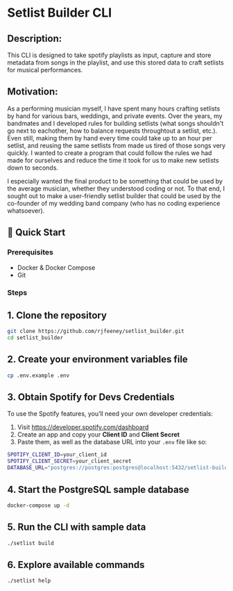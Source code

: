# **Setlist Builder CLI**

## Description:
This CLI is designed to take spotify playlists as input, capture and store metadata from songs in the playlist, and use this stored data to craft setlists for musical performances.

## Motivation:
As a performing musician myself, I have spent many hours crafting setlists by hand for various bars, weddings, and private events. Over the years, my bandmates and I developed rules for building setlists (what songs shouldn't go next to eachother, how to balance requests throughtout a setlist, etc.). Even still, making them by hand every time could take up to an hour per setlist, and reusing the same setlists from made us tired of those songs very quickly. I wanted to create a program that could follow the rules we had made for ourselves and reduce the time it took for us to make new setlists down to seconds.

I especially wanted the final product to be something that could be used by the average musician, whether they understood coding or not. To that end, I sought out to make a user-friendly setlist builder that could be used by the co-founder of my wedding band company (who has no coding experience whatsoever).

## 🚀 Quick Start

### Prerequisites
- Docker & Docker Compose
- Git

### Steps

## 1. Clone the repository
```bash
git clone https://github.com/rjfeeney/setlist_builder.git
cd setlist_builder
```

## 2. Create your environment variables file
```bash
cp .env.example .env
```

## 3. Obtain Spotify for Devs Credentials
To use the Spotify features, you’ll need your own developer credentials:

1. Visit https://developer.spotify.com/dashboard  
2. Create an app and copy your **Client ID** and **Client Secret**  
3. Paste them, as well as the database URL into your `.env` file like so:

```bash
SPOTIFY_CLIENT_ID=your_client_id
SPOTIFY_CLIENT_SECRET=your_client_secret
DATABASE_URL="postgres://postgres:postgres@localhost:5432/setlist-builder?sslmode=disable"
```

## 4.  Start the PostgreSQL sample database
```bash
docker-compose up -d
```

## 5. Run the CLI with sample data
```bash
./setlist build
```

## 6. Explore available commands
```bash
./setlist help
```